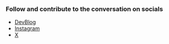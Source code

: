 
### Follow and contribute to the conversation on socials

* [DevBlog](https://offgridthegame.blogspot.com/)
* [Instagram](https://www.instagram.com/offgridthegame/)
* [X](https://x.com/OffGridTheGame)
